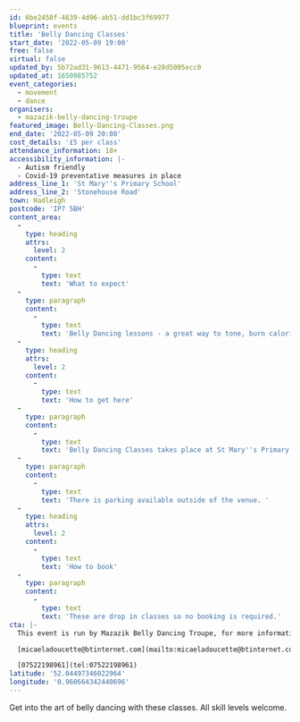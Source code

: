 ```yaml
---
id: 6be2450f-4639-4d96-ab51-dd1bc3f69977
blueprint: events
title: 'Belly Dancing Classes'
start_date: '2022-05-09 19:00'
free: false
virtual: false
updated_by: 5b72ad31-9613-4471-9564-e28d5005ecc0
updated_at: 1650985752
event_categories:
  - movement
  - dance
organisers:
  - mazazik-belly-dancing-troupe
featured_image: Belly-Dancing-Classes.png
end_date: '2022-05-09 20:00'
cost_details: '£5 per class'
attendance_information: 18+
accessibility_information: |-
  - Autism friendly
  - Covid-19 preventative measures in place
address_line_1: 'St Mary''s Primary School'
address_line_2: 'Stonehouse Road'
town: Hadleigh
postcode: 'IP7 5BH'
content_area:
  -
    type: heading
    attrs:
      level: 2
    content:
      -
        type: text
        text: 'What to expect'
  -
    type: paragraph
    content:
      -
        type: text
        text: 'Belly Dancing lessons - a great way to tone, burn calories and have fun. Come and join for a wiggle and a giggle.'
  -
    type: heading
    attrs:
      level: 2
    content:
      -
        type: text
        text: 'How to get here'
  -
    type: paragraph
    content:
      -
        type: text
        text: 'Belly Dancing Classes takes place at St Mary''s Primary School in Hadleigh. '
  -
    type: paragraph
    content:
      -
        type: text
        text: 'There is parking available outside of the venue. '
  -
    type: heading
    attrs:
      level: 2
    content:
      -
        type: text
        text: 'How to book'
  -
    type: paragraph
    content:
      -
        type: text
        text: 'These are drop in classes so no booking is required.'
cta: |-
  This event is run by Mazazik Belly Dancing Troupe, for more information please get in touch via:

  [micaeladoucette@btinternet.com](mailto:micaeladoucette@btinternet.com)

  [07522198961](tel:07522198961)
latitude: '52.04497346022964'
longitude: '0.960664342440696'
---
```

Get into the art of belly dancing with these classes. All skill levels welcome.